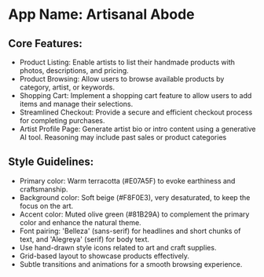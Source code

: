 # **App Name**: Artisanal Abode

## Core Features:

- Product Listing: Enable artists to list their handmade products with photos, descriptions, and pricing.
- Product Browsing: Allow users to browse available products by category, artist, or keywords.
- Shopping Cart: Implement a shopping cart feature to allow users to add items and manage their selections.
- Streamlined Checkout: Provide a secure and efficient checkout process for completing purchases.
- Artist Profile Page: Generate artist bio or intro content using a generative AI tool. Reasoning may include past sales or product categories

## Style Guidelines:

- Primary color: Warm terracotta (#E07A5F) to evoke earthiness and craftsmanship.
- Background color: Soft beige (#F8F0E3), very desaturated, to keep the focus on the art.
- Accent color: Muted olive green (#81B29A) to complement the primary color and enhance the natural theme.
- Font pairing: 'Belleza' (sans-serif) for headlines and short chunks of text, and 'Alegreya' (serif) for body text.
- Use hand-drawn style icons related to art and craft supplies.
- Grid-based layout to showcase products effectively.
- Subtle transitions and animations for a smooth browsing experience.